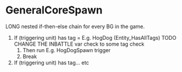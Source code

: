 # GeneralCoreSpawn

LONG nested if-then-else chain for every BG in the game.

1. If (triggering unit) has tag = E.g. HogDog (Entity_HasAllTags) TODO CHANGE THE INBATTLE var check to some tag check
    1. Then run E.g. HogDogSpawn trigger
    2. Break
2. If (triggering unit) has tag... etc